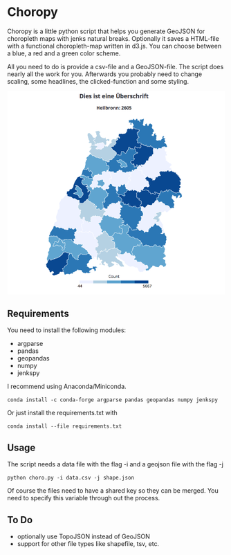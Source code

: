 # Choropy

Choropy is a little python script that helps you generate GeoJSON for choropleth maps with jenks natural breaks. Optionally it saves a HTML-file with a functional choropleth-map written in d3.js. You can choose between a blue, a red and a green color scheme.

All you need to do is provide a csv-file and a GeoJSON-file. The script does nearly all the work for you. Afterwards you probably need to change scaling, some headlines, the clicked-function and some styling.

![example](https://raw.githubusercontent.com/dahilzen/choropy/master/example.png)

## Requirements

You need to install the following modules:
+ argparse
+ pandas
+ geopandas
+ numpy
+ jenkspy

I recommend using Anaconda/Miniconda.
```
conda install -c conda-forge argparse pandas geopandas numpy jenkspy
```

Or just install the requirements.txt with
```
conda install --file requirements.txt
```

## Usage

The script needs a data file with the flag -i and a geojson file with the flag -j

```
python choro.py -i data.csv -j shape.json
```

Of course the files need to have a shared key so they can be merged. You need to specify this variable through out the process.

## To Do

+ optionally use TopoJSON instead of GeoJSON
+ support for other file types like shapefile, tsv, etc.

